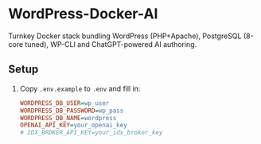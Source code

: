 # WordPress-Docker-AI

Turnkey Docker stack bundling WordPress (PHP+Apache), PostgreSQL (8-core tuned), WP-CLI and ChatGPT-powered AI authoring.

## Setup

1. Copy `.env.example` to `.env` and fill in:
   ```ini
   WORDPRESS_DB_USER=wp_user
   WORDPRESS_DB_PASSWORD=wp_pass
   WORDPRESS_DB_NAME=wordpress
   OPENAI_API_KEY=your_openai_key
   # IDX_BROKER_API_KEY=your_idx_broker_key
